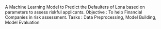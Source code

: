 A Machine Learning Model to Predict the Defaulters of Lona based on parameters to assess riskful applicants.
Objective : To help Financial Companies in risk assessment. Tasks : Data Preprocessing, Model Building, Model Evaluation
